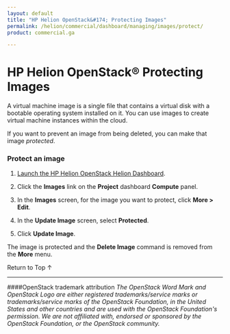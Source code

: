 ```yaml
---
layout: default
title: "HP Helion OpenStack&#174; Protecting Images"
permalink: /helion/commercial/dashboard/managing/images/protect/
product: commercial.ga

---
```

<!--UNDER REVISION-->

<script>

function PageRefresh {
onLoad="window.refresh"
}

PageRefresh();

</script>

<!--
<p style="font-size: small;"> <a href="/helion/commercial/ga1/install/">&#9664; PREV</a> | <a href="/helion/commercial/ga1/install-overview/">&#9650; UP</a> | <a href="/helion/commercial/ga1/">NEXT &#9654;</a> </p>
-->

# HP Helion OpenStack&#174; Protecting Images

A virtual machine image is a single file that contains a virtual disk with a bootable operating system installed on it. You can use images to create virtual machine instances within the cloud. </p>

If you want to prevent an image from being deleted, you can make that image <em>protected</em>. </p>

### Protect an image ###

1. [Launch the HP Helion OpenStack Helion Dashboard](/helion/openstack/dashboard/login/).

2. Click the <strong>Images</strong> link on the <strong>Project</strong> dashboard <strong>Compute</strong> panel.</p>

3. In the <strong>Images</strong> screen, for the image you want to protect, click <strong>More &gt; Edit</strong>.</p>

4. In the <strong>Update Image</strong> screen, select <strong>Protected</strong>.</p>

5. Click <strong>Update Image</strong>.</p>

The image is protected and the <strong>Delete Image</strong> command is removed from the <strong>More</strong> menu.</p>

<a href="#top" style="padding:14px 0px 14px 0px; text-decoration: none;"> Return to Top &#8593; </a></p>


----
####OpenStack trademark attribution
*The OpenStack Word Mark and OpenStack Logo are either registered trademarks/service marks or trademarks/service marks of the OpenStack Foundation, in the United States and other countries and are used with the OpenStack Foundation's permission. We are not affiliated with, endorsed or sponsored by the OpenStack Foundation, or the OpenStack community.*